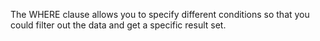 <p>
The WHERE clause allows you to specify different conditions so that you could filter out the data and get a specific result set.
</p>
